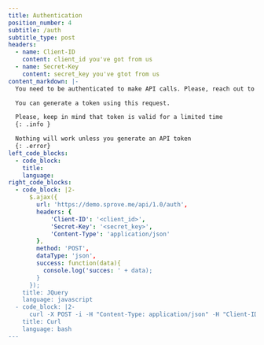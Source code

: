 ```yaml
---
title: Authentication
position_number: 4
subtitle: /auth
subtitle_type: post
headers:
  - name: Client-ID
    content: client_id you've got from us
  - name: Secret-Key
    content: secret_key you've gtot from us
content_markdown: |-
  You need to be authenticated to make API calls. Please, reach out to us to get credentials to try APIs.

  You can generate a token using this request.

  Please, keep in mind that token is valid for a limited time
  {: .info }

  Nothing will work unless you generate an API token
  {: .error}
left_code_blocks:
  - code_block:
    title:
    language:
right_code_blocks:
  - code_block: |2-
      $.ajax({
        url: 'https://demo.sprove.me/api/1.0/auth',
        headers: {
            'Client-ID': '<client_id>',
            'Secret-Key': '<secret_key>',
            'Content-Type': 'application/json'
        },
        method: 'POST',
        dataType: 'json',
        success: function(data){
          console.log('succes: ' + data);
        }
      });
    title: JQuery
    language: javascript
  - code_block: |2-
      curl -X POST -i -H "Content-Type: application/json" -H "Client-ID: <client_id>" -H "Secret-Key: <secret_key>" https://demo.sprove.me/api/1.0/auth
    title: Curl
    language: bash
---
```

